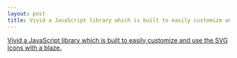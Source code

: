 ```yaml
---
layout: post
title: Vivid a JavaScript library which is built to easily customize and use the SVG Icons with a blaze.
---
```


[Vivid a JavaScript library which is built to easily customize and use the SVG Icons with a blaze.](https://webkul.github.io/vivid/)
